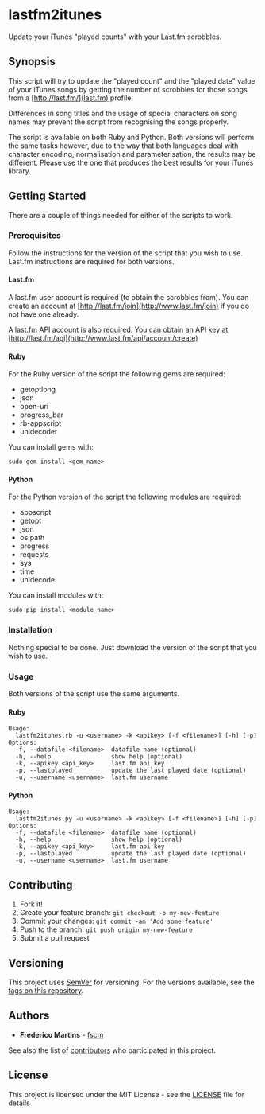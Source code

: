 # lastfm2itunes

Update your iTunes "played counts" with your Last.fm scrobbles.

## Synopsis

This script will try to update the "played count" and the "played date" value
of your iTunes songs by getting the number of scrobbles for those songs from
a [http://last.fm/](last.fm) profile.

Differences in song titles and the usage of special characters on song names
may prevent the script from recognising the songs properly.

The script is available on both Ruby and Python. Both versions will perform the
same tasks however, due to the way that both languages deal with character
encoding, normalisation and parameterisation, the results may be different.
Please use the one that produces the best results for your iTunes library.

## Getting Started

There are a couple of things needed for either of the scripts to work.

### Prerequisites

Follow the instructions for the version of the script that you wish to use.
Last.fm instructions are required for both versions.

#### Last.fm

A last.fm user account is required (to obtain the scrobbles from). You can
create an account at [http://last.fm/join](http://www.last.fm/join) if you do
not have one already.

A last.fm API account is also required. You can obtain an API key at
[http://last.fm/api](http://www.last.fm/api/account/create)


#### Ruby

For the Ruby version of the script the following gems are required:

* getoptlong
* json
* open-uri
* progress_bar
* rb-appscript
* unidecoder

You can install gems with:

```
sudo gem install <gem_name>
```

#### Python

For the Python version of the script the following modules are required:

* appscript
* getopt
* json
* os.path
* progress
* requests
* sys
* time
* unidecode

You can install modules with:

```
sudo pip install <module_name>
```

### Installation

Nothing special to be done. Just download the version of the script that you
wish to use.

### Usage

Both versions of the script use the same arguments.

#### Ruby

```
Usage:
  lastfm2itunes.rb -u <username> -k <apikey> [-f <filename>] [-h] [-p]
Options:
  -f, --datafile <filename>  datafile name (optional)
  -h, --help                 show help (optional)
  -k, --apikey <api_key>     last.fm api key
  -p, --lastplayed           update the last played date (optional)
  -u, --username <username>  last.fm username
```

#### Python

```
Usage:
  lastfm2itunes.py -u <username> -k <apikey> [-f <filename>] [-h] [-p]
Options:
  -f, --datafile <filename>  datafile name (optional)
  -h, --help                 show help (optional)
  -k, --apikey <api_key>     last.fm api key
  -p, --lastplayed           update the last played date (optional)
  -u, --username <username>  last.fm username
```

## Contributing

1. Fork it!
2. Create your feature branch: `git checkout -b my-new-feature`
3. Commit your changes: `git commit -am 'Add some feature'`
4. Push to the branch: `git push origin my-new-feature`
5. Submit a pull request

## Versioning

This project uses [SemVer](http://semver.org/) for versioning. For the versions
available, see the [tags on this repository](https://github.com/fscm/lastfm2itunes/tags).

## Authors

* **Frederico Martins** - [fscm](https://github.com/fscm)

See also the list of [contributors](https://github.com/fscm/lastfm2itunes/contributors)
who participated in this project.

## License

This project is licensed under the MIT License - see the [LICENSE](LICENSE)
file for details
